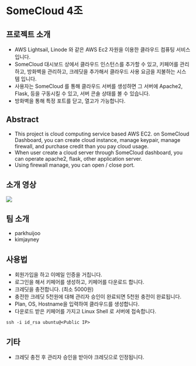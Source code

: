 # SomeCloud 4조

## 프로젝트 소개 

- AWS Lightsail, Linode 와 같은 AWS Ec2 자원을 이용한 클라우드 컴퓨팅 서비스 입니다. 
- SomeCloud 대시보드 상에서 클라우드 인스턴스를 추가할 수 있고, 키페어를 관리하고, 방화벽을 관리하고, 크레딧을 추가해서 클라우드 사용 요금을 지불하는 시스템 입니다.
- 사용자는 SomeCloud 를 통해 클라우드 서버를 생성하면 그 서버에 Apache2, Flask, 등을 구동시킬 수 있고, 서버 콘솔 상태를 볼 수 있습니다.
- 방화벽을 통해 특정 포트를 닫고, 열고가 가능합니다.


## Abstract
- This project is cloud computing service based AWS EC2. on SomeCloud Dashboard, you can create cloud instance, manage keypair, manage firewall, and purchase credit than you pay cloud usage.
- When user create a cloud server through SomeCloud dashboard, you can operate apache2, flask, other application server.
- Using firewall manage, you can open / close port.

## 소개 영상
[![](http://img.youtube.com/vi/XjVInLwz1MA/0.jpg)](http://www.youtube.com/watch?v=XjVInLwz1MA "")


## 팀 소개 
- parkhuijoo 
- kimjayney 

## 사용법
- 회원가입을 하고 이메일 인증을 거칩니다.
- 로그인을 해서 키페어를 생성하고, 키페어를 다운로드 합니다. 
- 크레딧을 충전합니다. (최소 5000원) 
- 충전한 크레딧 5천원에 대해 관리자 승인이 완료되면 5천원 충전이 완료됩니다.
- Plan, OS, Hostname을 입력하여 클라우드를 생성합니다.
- 다운로드 받은 키페어를 가지고 Linux Shell 로 서버에 접속합니다.  
```
ssh -i id_rsa ubuntu@<Public IP>
```

## 기타
- 크레딧 충전 후 관리자 승인을 받아야 크레딧으로 인정됩니다.
